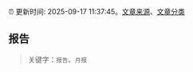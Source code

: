 :alarm_clock: 更新时间: 2025-09-17 11:37:45。[文章来源](/README.md)、[文章分类](/TAGS.md)

## 报告


> 关键字：`报告`、`月报`



